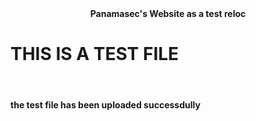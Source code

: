 <html>
  <head><center><b>Panamasec's Website as a test reloc</b></center></head>
  <body>
    <h1>THIS IS A TEST FILE</h1><br>
    <p><h4>the test file has been uploaded successdully</h4></p>
  </body>
</html>
